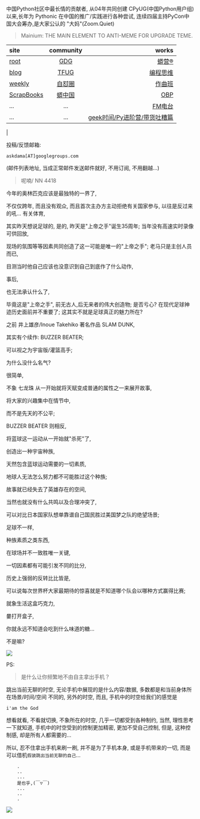 中国Python社区中最长情的贡献者, 从04年共同创建 CPyUG(中国Python用户组)以来,长年为 Pythonic 在中国的推广/实践进行各种尝试, 连续四届主持PyCon中国大会筹办,是大家公认的 "大妈"(Zoom.Quiet)

> Mainium: THE MAIN ELEMENT TO ANTI-MEME FOR UPGRADE TEME.

| site | community | works |
| :-----| :----: | ----: |
| [root](http://zoomquiet.io/) | [GDG](https://blog.zhgdg.org/) | [蟒营®](https://doc.101.camp/) |
| [blog](https://blog.zoomquiet.io/pages/zoomquiet.html) | [TFUG](http://zh.tfug.world/) | [编程思维](https://py.101.camp/) |
| [weekly](http://weekly.pychina.org/) | [自怼圈](https://du.101.camp/) | [作曲班](https://mu.101.camp/) |
| [ScrapBooks](https://zoomquiet.io/collection.html) | [蟒中国](https://pychina.org/) | [OBP](https://zoomquiet.io/obp/index.html) |
| ... | ... | [FM电台](https://fm.101.camp/) |
| ... | ... | [geek时间/Py进阶营/带货吐糟篇](https://fm.101.camp/2020/geek2py-dama.html) 
 |


投稿/反馈邮箱:

    askdama[AT]googlegroups.com

(邮件列表地址, 
当成正常邮件发送邮件就好, 不用订阅, 不用翻越...)

> 呢喃/ NN 4418




今年的奥林匹克应该是最独特的一界了,

不仅仅跨年,
而且没有观众,
而且首次主办方主动拒绝有关国家参与,
以往是反过来的吼...
有关体育,

其实昨天想说足球的,
是的,
昨天是"上帝之手"诞生35周年;
当年没有高速实时录像可供回放,

现场的氛围等等因素共同创造了这一可能是唯一的"上帝之手";
老马只是主创人员而已,

目测当时他自己应该也没意识到自己到底作了什么动作,

事后,

也无法承认什么了,

毕竟这是"上帝之手",
前无古人,后无来者的伟大创造物;
是否亏心?
在现代足球神迹历史面前并不重要了;
这其实不就是足球真正的魅力所在?

之前 井上雄彦/Inoue Takehiko 著名作品 SLAM DUNK,

其实有个续作: BUZZER BEATER;

可以视之为宇宙版/灌篮高手;

为什么没什么名气?

很简单,

不象 七龙珠 从一开始就将天赋变成普通的属性之一来展开故事,

将大家的兴趣集中在情节中,

而不是先天的不公平;

BUZZER BEATER 则相反,

将蓝球这一运动从一开始就"杀死"了,

创造出一种宇宙种族,

天然包含蓝球运动需要的一切素质,

地球人无法怎么努力都不可能胜过这个种族;

故事就已经失去了英雄存在的空间,

当然也就没有什么共鸣以及合理冲突了,

可以对比日本国家队想单靠谱自己国民胜过美国梦之队的绝望场景;

足球不一样,

种族素质之类东西,

在球场并不一致胜唯一关键,

一切因素都有可能引发不同的比分,

历史上强弱的反转比比皆是,

可以说每次世界杯大家最期待的惊喜就是不知道哪个队会以哪种方式赢得比赛;

就象生活这盒巧克力,

嘦打开盒子,

你就永远不知道会吃到什么味道的糖...

不是嘛?​




![](http://ydlj.zoomquiet.top/ipic/2021-06-22-zq42-today-card-2106.023.jpeg)


PS:
> 是什么让你频繁地不由自主拿出手机？

跳出当前无聊的时空,
无论手机中展现的是什么内容/数据,
多数都是和当前身体所在场景/时间/空间 不同的,
另外的时空,
而且, 手机中的时空给我们的感觉是

    i'am the God

想看就看, 不看就切换,
不象所在的时空, 几乎一切都受到各种制约,
当然,
理性思考一下就知道,
手机中的时空受到的控制更加精密, 更加不受自己控制,
但是, 这种控制感,
却是所有人都需要的...

所以, 
忍不住拿出手机来刷一刷,
并不是为了手机本身, 或是手机带来的一切,
而是可以借机`假装跳出当前无聊的自己`...



```
    .
    ..
    ...
    是也乎,(￣▽￣)
    ...
    ..
    .
```


![](http://ydlj.zoomquiet.top/ipic/2021-04-30-210411DU21.4zip.jpg)

